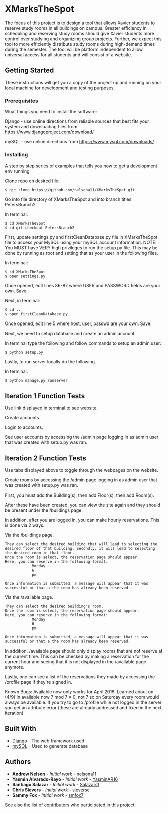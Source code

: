 # XMarksTheSpot

The focus of this project is to design a tool that allows Xavier students to reserve study rooms in all buildings on campus.
Greater efficiency in scheduling and reserving study rooms should give Xavier students more control over studying and
organizing group projects. Further, we expect this tool to more efficiently distribute study rooms during high-demand
times during the semester. The tool will be platform independent to allow universal access for all students and will
consist of a website.


## Getting Started

These instructions will get you a copy of the project up and running on your local machine for development and testing purposes.

### Prerequisites

What things you need to install the software:

Django - use online directions from reliable sources that best fits your system and downloading files from
https://www.djangoproject.com/download/

mySQL - use online directions from https://www.mysql.com/downloads/

### Installing

A step by step series of examples that tells you how to get a development env running

Clone repo on desired file:
```
$ git clone https://github.com/nelsona11/XMarksTheSpot.git
```

Go into file directory of XMarksTheSpot and into branch titles PetersBranch2.

  In terminal:
```
$ cd XMarksTheSpot
$ cd git checkout PetersBranch2
```


First, update settings.py and firstCleanDatabase.py file in XMarksTheSpot file to access your MySQL using your mySQL account information. NOTE: You MUST have VERY high privileges to run the setup.py file. This may be done by running as root and setting that as your user in the following files.

  In terminal:
```
$ cd XMarksTheSpot
$ open settings.py
```
  Once opened, edit lines 86-87 where USER and PASSWORD fields are your own.
  Save.

  Next, in terminal:
```
$ cd ..
$ open firstCleanDatabase.py
```
  Once opened, edit line 5 where host, user, passwd are your own.
  Save.

Next, we need to setup database and create an admin account.

  In terminal type the following and follow commands to setup
  an admin user:
```
$ python setup.py
```

Lastly, to run server locally do the following.

  In terminal:
```
$ python manage.py runserver
```

## Iteration 1 Function Tests

Use link displayed in terminal to see website.


Create accounts.


Login to accounts.


See user accounts by accessing the /admin page logging in as admin user that was created with setup.py was ran.

## Iteration 2 Function Tests

Use tabs displayed above to toggle through the webpages on the website.

Create rooms by accessing the /admin page logging in as admin user that was created with setup.py was ran.

First, you must add the Building(s), then add Floor(s), then add Room(s).

After these have been created, you can view the site again and they should be present under the /buildings page.


In addition, after you are logged in, you can make hourly reservations. This is done via 2 ways.

  Via the /buildings page.

    They can select the desired building that will lead to selecting the desired floor of that building. Secondly, it will lead to selecting the desired room in that floor.
    Once the room is select, the reservation page should appear.
    Here, you can reserve in the following format:
                Monday
                6
                pm

    Once information is submitted, a message will appear that it was successful or that a the room has already been reserved.

  Via the /available page.

    They can select the desired building's room.
    Once the room is select, the reservation page should appear.
    Here, you can reserve in the following format:
                Monday
                6
                pm

    Once information is submitted, a message will appear that it was successful or that a the room has already been reserved.

In addition, /available page should only display rooms that are not reserve at the current time.
This can be checked by making a reservation for the current hour and seeing that it is not displayed in the /available page anymore.


Lastly, one can see a list of the reservations they made by accessing the /profile page if they're signed in.

Known Bugs:
Available now only works for April 2018.
Learned about on (4/9)
In available now 7 mod 7 = 0, not 7 so on Saturday every room would always be available.
If you try to go to /profile while not logged in the server you get an attribute error
(these are already addressed and fixed in the next iteration)

## Built With

* [Django](https://www.djangoproject.com) - The web framework used
* [mySQL](https://www.mysql.com) - Used to generate database

## Authors

* **Andrew Nelson** - *Initial work* - [nelsona11](https://github.com/nelsona11)
* **Yasmin Alvarado-Rayo** - *Initial work* - [YasminAR16](https://github.com/YasminAR16)
* **Santiago Salazar** - *Initial work* - [Salazars1](https://github.com/Salazars1)
* **Chris Sievers** - *Initial work* - [sieversc](https://github.com/sieversc)
* **Sammy Fox** - *Initial work* - [smfox7](https://github.com/smfox7)

See also the list of [contributors](https://github.com/nelsona11/XMarksTheSpot/contributors) who participated in this project.
